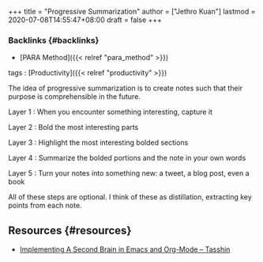 +++
title = "Progressive Summarization"
author = ["Jethro Kuan"]
lastmod = 2020-07-08T14:55:47+08:00
draft = false
+++

### Backlinks {#backlinks}

- [PARA Method]({{< relref "para_method" >}})

tags
: [Productivity]({{< relref "productivity" >}})

The idea of progressive summarization is to create notes such that
their purpose is comprehensible in the future.

Layer 1
: When you encounter something interesting, capture it

Layer 2
: Bold the most interesting parts

Layer 3
: Highlight the most interesting bolded sections

Layer 4
: Summarize the bolded portions and the note in your own words

Layer 5
: Turn your notes into something new: a tweet, a blog post, even a book

All of these steps are optional. I think of these as distillation,
extracting key points from each note.

## Resources {#resources}

- [Implementing A Second Brain in Emacs and Org-Mode – Tasshin](https://tasshin.com/blog/implementing-a-second-brain-in-emacs-and-org-mode/)

